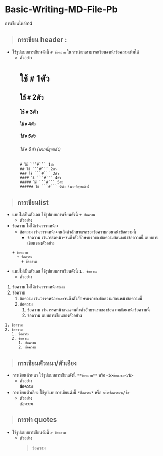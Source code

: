 # Basic-Writing-MD-File-Pb
การเขียนไฟล์md
> ## การเขียน header :
  + ใช้รูปแบบการเขียนดังนี้ ```# ข้อความ``` 
    ในการเขียนสามารถเขียน```#```หน้าข้อความเพิ่มได้
    + ตัวอย่าง <br>
      # ใช้ ```#``` 1ตัว
      ## ใช้ ```#``` 2ตัว
      ### ใช้ ```#``` 3ตัว
      #### ใช้ ```#``` 4ตัว
      ##### ใช้ ```#``` 5ตัว
      ###### ใช้ ```#``` 6ตัว (มากที่สุดแล้ว)
      ```
      # ใช้ ```#``` 1ตัว
      ## ใช้ ```#``` 2ตัว
      ### ใช้ ```#``` 3ตัว
      #### ใช้ ```#``` 4ตัว
      ##### ใช้ ```#``` 5ตัว
      ###### ใช้ ```#``` 6ตัว (มากที่สุดแล้ว)
      ```

> ## การเขียนlist
  + แบบไม่เป็นตัวเลข ใช้รูปแบบการเขียนดังนี้ ```+ ข้อความ```
    + ตัวอย่าง <br>
  + ข้อความ ไม่ได้เว้นวรรคหน้า```+```
    + ข้อความ เว้นวรรคหน้า```+```จนถึงตัวอักษรแรกของข้อความก่อนหน้าข้อความนี้
      + ข้อความ เว้นวรรคหน้า```+```จนถึงตัวอักษรแรกของข้อความก่อนหน้าข้อความนี้
     แบบการเขียนของตัวอย่าง
     ```
     + ข้อความ 
       + ข้อความ 
         + ข้อความ
      ```
  + แบบไม่เป็นตัวเลข ใช้รูปแบบการเขียนดังนี้ ```1. ข้อความ```
    + ตัวอย่าง <br>
  1. ข้อความ ไม่ได้เว้นวรรคหน้า```ตัวเลข```
  2. ข้อความ
     1. ข้อความ เว้นวรรคหน้า```ตัวเลข```จนถึงตัวอักษรแรกของข้อความก่อนหน้าข้อความนี้
     2. ข้อความ
        1. ข้อความ เว้นวรรคหน้า```ตัวเลข```จนถึงตัวอักษรแรกของข้อความก่อนหน้าข้อความนี้
        2. ข้อความ
  แบบการเขียนของตัวอย่าง
  ```
  1. ข้อความ
  2. ข้อความ
     1. ข้อความ
     2. ข้อความ
        1. ข้อความ
        2. ข้อความ
  ```

> ## การเขียนตัวหนา/ตัวเอียง
  + การเขียนตัวหนา ใช้รูปแบบการเขียนดังนี้ 
    ```**ข้อความ**``` หรือ ```<b>ข้อความ</b>```
    + ตัวอย่าง <br>
      **ข้อความ**
  + การเขียนตัวเอียง ใช้รูปแบบการเขียนดังนี้
    ```*ข้อความ*``` หรือ ```<i>ข้อความ</i>```
    + ตัวอย่าง <br>
      *ข้อความ*

> ## การทำ quotes
  + ใช้รูปแบบการเขียนดังนี้ ```> ข้อความ```
    + ตัวอย่าง
      > ข้อความ

